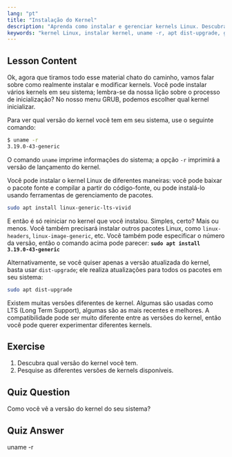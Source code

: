```yaml
---
lang: "pt"
title: "Instalação do Kernel"
description: "Aprenda como instalar e gerenciar kernels Linux. Descubra as versões do kernel, use `uname -r` e os comandos apt. Comece sua jornada no kernel Linux!"
keywords: "kernel Linux, instalar kernel, uname -r, apt dist-upgrade, gerenciamento de kernel, tutorial Linux, Linux para iniciantes, guia Linux"
---
```


## Lesson Content

Ok, agora que tiramos todo esse material chato do caminho, vamos falar sobre como realmente instalar e modificar kernels. Você pode instalar vários kernels em seu sistema; lembra-se da nossa lição sobre o processo de inicialização? No nosso menu GRUB, podemos escolher qual kernel inicializar.

Para ver qual versão do kernel você tem em seu sistema, use o seguinte comando:

```bash
$ uname -r
3.19.0-43-generic
```

O comando `uname` imprime informações do sistema; a opção `-r` imprimirá a versão de lançamento do kernel.

Você pode instalar o kernel Linux de diferentes maneiras: você pode baixar o pacote fonte e compilar a partir do código-fonte, ou pode instalá-lo usando ferramentas de gerenciamento de pacotes.

```bash
sudo apt install linux-generic-lts-vivid
```

E então é só reiniciar no kernel que você instalou. Simples, certo? Mais ou menos. Você também precisará instalar outros pacotes Linux, como `linux-headers`, `linux-image-generic`, etc. Você também pode especificar o número da versão, então o comando acima pode parecer: **`sudo apt install 3.19.0-43-generic`**

Alternativamente, se você quiser apenas a versão atualizada do kernel, basta usar `dist-upgrade`; ele realiza atualizações para todos os pacotes em seu sistema:

```bash
sudo apt dist-upgrade
```

Existem muitas versões diferentes de kernel. Algumas são usadas como LTS (Long Term Support), algumas são as mais recentes e melhores. A compatibilidade pode ser muito diferente entre as versões do kernel, então você pode querer experimentar diferentes kernels.

## Exercise

1. Descubra qual versão do kernel você tem.
2. Pesquise as diferentes versões de kernels disponíveis.

## Quiz Question

Como você vê a versão do kernel do seu sistema?

## Quiz Answer

uname -r
